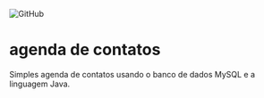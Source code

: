 ![GitHub](https://img.shields.io/github/license/otavioalves23/agenda)
# agenda de contatos
Simples agenda de contatos usando o banco de dados MySQL e a linguagem Java.
